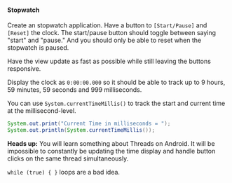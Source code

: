 #### Stopwatch
Create an stopwatch application. Have a button to `[Start/Pause]` and `[Reset]`
the clock. The start/pause button should toggle between saying "start" and
"pause." And you should only be able to reset when the stopwatch is paused.

Have the view update as fast as possible while still leaving the buttons
responsive.

Display the clock as `0:00:00.000` so it should be able to track up to
9 hours, 59 minutes, 59 seconds and 999 milliseconds.

You can use `System.currentTimeMillis()` to track the start and current time
at the millisecond-level.

```java
System.out.print("Current Time in milliseconds = ");
System.out.println(System.currentTimeMillis());
```

**Heads up:** You will learn something about Threads on Android. It will be
impossible to constantly be updating the time display and handle button clicks
on the same thread simultaneously.

`while (true) { }` loops are a bad idea.
